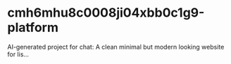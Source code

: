 # cmh6mhu8c0008ji04xbb0c1g9-platform
AI-generated project for chat: A clean minimal but modern looking website for lis...
